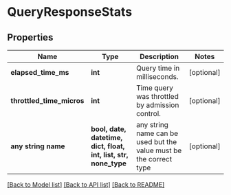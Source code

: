 # QueryResponseStats


## Properties
Name | Type | Description | Notes
------------ | ------------- | ------------- | -------------
**elapsed_time_ms** | **int** | Query time in milliseconds. | [optional] 
**throttled_time_micros** | **int** | Time query was throttled by admission control. | [optional] 
**any string name** | **bool, date, datetime, dict, float, int, list, str, none_type** | any string name can be used but the value must be the correct type | [optional]

[[Back to Model list]](../README.md#documentation-for-models) [[Back to API list]](../README.md#documentation-for-api-endpoints) [[Back to README]](../README.md)


